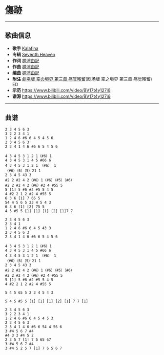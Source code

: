 # [傷跡](https://bgm.tv/ep/110554)

---

## 歌曲信息

- **歌手** [Kalafina](https://bgm.tv/person/6014)
- **专辑** [Seventh Heaven](https://bgm.tv/subject/4149)
- **作词** [梶浦由記](https://bgm.tv/person/1595)
- **作曲** [梶浦由記](https://bgm.tv/person/1595)
- **编曲** [梶浦由記](https://bgm.tv/person/1595)
- **附注** [劇場版 空の境界 第三章 痛覚残留](https://bgm.tv/subject/767)(剧场版 空之境界 第三章 痛觉残留) ED
- **示范** https://www.bilibili.com/video/BV17t4y127i6
- **谱源** https://www.bilibili.com/video/BV17t4y127i6

---

## 曲谱

```
2 3 4 5 6 3
3 2 2 3 4 1
1 2 4 6 #6 6 4 5 4 5 6
2 3 4 5 6 3
2 3 4 1 4 6 #6 6 5 4 5 6

4 3 4 5 3 1 2 1（#6）1
4 3 4 5 3 1 4 5 #66 6
4 3 4 5 3 1 2 1 （#6） 1
（#6）（6）（5）21 1
2 3 4 5 43 3
#2 2 #2 4 2（#6）1（#6）（#5）（#6）
#2 2 #2 4 2（#6）#2 4 #55 5
5 [1] 5 #6 #2 #5 5 4 5
4 #2 2 1 2 #2 4 #55 5
6 3 6 [1] 7 65 5
54 4 5 6 5 23 4 5 4 3
6 3 6 [1] [2] 75 5
4 5 #5 5 [1] [1] [1] [2] [1]7 7

2 3 4 5 6 3
2 3 4 1
1 2 4 6 #6 6 4 5 43 3
2 3 4 5 6 3
2 3 4 1 4 6 #6 6 5 4 5 6

4 3 4 5 3 1 2 1（#6）1
4 3 4 5 3 1 4 5 #66 6
4 3 4 5 3 1 2 1 （#6） 1
（#6）（6）（5）21 1
2 3 4 5 43 3
#2 2 #2 4 2（#6）1（#6）（#5）（#6）
#2 2 #2 4 2（#6）#2 4 #55 5
5 [1] 5 #6 #2 #5 5 4 5
4 #2 2 1 2 #2 4 #55 5

5 4 5 65 5 2 3 4 5 4 3

5 4 5 #5 5 [1] [1] [1] [2] [1] 7 7 [1]

2 3 4 5 6 3
3 2 2 3 4 1
1 2 4 6 #6 6 4 5 4 5 3
2 3 4 5 6 3
2 3 4 1 4 6 #6 6 54 4 56 6
3 #4 5 6 7 #4
#4 3 3 #4 5 2
2 3 5 7 [1] 7 5 65 67
3 #4 5 6 7 #4
3 #4 5 2 5 7 [1] 7 6 5 6 7
```

